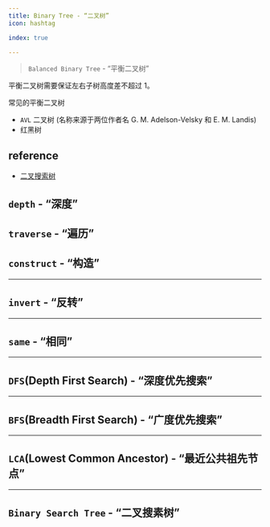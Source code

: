 ```yaml
---
title: Binary Tree - “二叉树”
icon: hashtag

index: true

---
```


> `Balanced Binary Tree` - “平衡二叉树”

  平衡二叉树需要保证左右子树高度差不超过 1。
    
  常见的平衡二叉树
  
  * `AVL` 二叉树 (名称来源于两位作者名 G. M. Adelson-Velsky 和 E. M. Landis)
  * 红黑树

<!-- more -->

## reference

- [二叉搜索树](https://visualgo.net/zh/bst/print)

## `depth` - “深度”

<!-- 二叉树的最大深度 -->
<!-- @include: @leetcode/problems/0x0100.md#0104 -->

<!-- 二叉树的最小深度 -->
<!-- @include: @leetcode/problems/0x0100.md#0111 -->

## `traverse` - “遍历”

<!-- 前序遍历 -->
<!-- @include: @leetcode/problems/0x0100.md#0144 -->

<!-- 中序遍历 -->
<!-- @include: @leetcode/problems/0x0000.md#0094 -->

<!-- 后序遍历 -->
<!-- @include: @leetcode/problems/0x0100.md#0145 -->

<!-- 层序遍历 -->
<!-- @include: @leetcode/problems/0x0100.md#0102 -->

<!-- 层序遍历 II -->
<!-- @include: @leetcode/problems/0x0100.md#0107 -->

<!-- 二叉树的锯齿形层序遍历 -->
<!-- @include: @leetcode/problems/0x0100.md#0103 -->

<!-- 二叉树的层平均值 -->
<!-- @include: @leetcode/problems/0x0600.md#0637 -->

<!-- 二叉树的垂直遍历 -->
<!-- @include: @leetcode/problems/0x0300.md#0314 -->

<!-- 二叉树的垂序遍历 -->
<!-- @include: @leetcode/problems/0x0900.md#0987 -->

## `construct` - “构造”

<!-- 从前序与中序遍历序列构造二叉树 -->
<!-- @include: @leetcode/problems/0x0100.md#0105 -->

<!-- 从中序与后序遍历序列构造二叉树 -->
<!-- @include: @leetcode/problems/0x0100.md#0106 -->

<!-- 根据前序和后序遍历构造二叉树 -->
<!-- @include: @leetcode/problems/0x0800.md#0889 -->

------

## `invert` - “反转”

<!-- 🟠 翻转二叉树 -->
<!-- @include: @leetcode/problems/0x0200.md#0226 -->

------

## `same` - “相同”

<!-- 🟢 相同的树 -->
<!-- @include: @leetcode/problems/0x0100.md#0100 -->

<!-- 🟢 对称二叉树 -->
<!-- @include: @leetcode/problems/0x0100.md#0101 -->

<!-- 🟢 另一棵树的子树 -->
<!-- @include: @leetcode/problems/0x0500.md#0572 -->

------

## `DFS`(Depth First Search) - “深度优先搜索”

------

## `BFS`(Breadth First Search) - “广度优先搜索”

------

## `LCA`(Lowest Common Ancestor) - “最近公共祖先节点”

<!-- 🟠 二叉搜索树的最近公共祖先 -->
<!-- @include: @leetcode/problems/0x0200.md#0235 -->

<!-- 🟠 二叉树的最近公共祖先 -->
<!-- @include: @leetcode/problems/0x0200.md#0236 -->

------

## `Binary Search Tree` - “二叉搜素树”

<!-- 🟠 验证二叉搜索树 -->
<!-- @include: @leetcode/problems/0x0000.md#0098 -->



